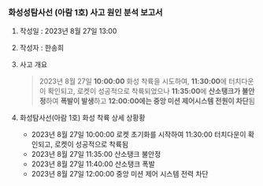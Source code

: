 ### 화성성탐사선 (아람 1호) **사고 원인** 분석 보고서
1. 작성일 : 2023년 8월 27일 13:00
2. 작성자 : 한송희
3. 사고 개요 
   > 2023년 8월 27일 **10:00:00** 화성 착륙을 시도하여, **11:30:00**에 터치다운이 확인되고, 로켓이 성공적으로 착륙되었으나 **11:35:00**에 **산소탱크가 불안정**하여 **폭발이 발생**하고 **12:00:00에는 중앙 미션 제어시스템 전원이 차단**됨

4. 화성탐사선(아람 1호) 화성 착륙 상세 상황황
   - 2023년 8월 27일 10:00:00 로켓 초기화를 시작하여 11:30:00 터치다운이 확인되고, 로켓이 성공적으로 착륙됨
   - 2023년 8월 27일 11:35:00 산소탱크 불안정
   - 2023년 8월 27일 11:40:00 산소탱크 폭발
   - 2023년 8월 27일 12:00:00 중앙 미션 제어 시스템 전력 차단
